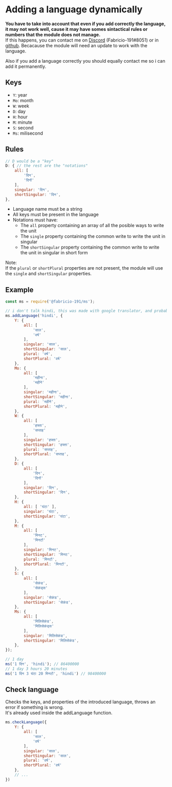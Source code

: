 # Adding a language dynamically

**You have to take into account that even if you add correctly the language, it may not work well, cause it may have somes sintactical rules or numbers that the module does not manage.**  
If this happens, you can contact me on [Discord](https://discord.gg/zrESMn6) (Fabricio-191#8051) or in [github](https://github.com/Fabricio-191/ms/pulls). Becacause the module will need an update to work with the language.

Also if you add a language correctly you should equally contact me so i can add it permanently.

## Keys

* `Y`: year
* `Mo`: month
* `W`: week
* `D`: day
* `H`: hour
* `M`: minute
* `S`: second
* `Ms`: milisecond

## Rules

```js
// D would be a "key"
D: { // the rest are the "notations"
    all: [
        'दिन',
        'दिनों'
    ],
    singular: 'दिन',
    shortSingular: 'दिन',
},
```

* Language name must be a string
* All keys must be present in the language
* Notations must have:
  * The `all` property containing an array of all the posible ways to write the unit
  * The `single` property containing the common write to write the unit in singular
  * The `shortSingular` property containing the common write to write the unit in singular in short form

Note:  
If the `plural` or `shortPlural` properties are not present, the module will use the `single` and `shortSingular` properties.

## Example

```js
const ms = require('@fabricio-191/ms');

// i don't talk hindi, this was made with google translator, and probably has errors
ms.addLanguage('hindi', {
    Y: {
        all: [
            'साल',
            'वर्ष'
        ],
        singular: 'साल',
        shortSingular: 'साल',
        plural: 'वर्ष',
        shortPlural: 'वर्ष'
    },
    Mo: {
        all: [
            'महीना',
            'महीने'
        ],
        singular: 'महीना',
        shortSingular: 'महीना',
        plural: 'महीने',
        shortPlural: 'महीने',
    },
    W: {
        all: [
            'हफ्ता',
            'सप्ताह'
        ],
        singular: 'हफ्ता',
        shortSingular: 'हफ्ता',
        plural: 'सप्ताह',
        shortPlural: 'सप्ताह',
    },
    D: {
        all: [
            'दिन',
            'दिनों'
        ],
        singular: 'दिन',
        shortSingular: 'दिन',
    },
    H: {
        all: [ 'घंटा' ],
        singular: 'घंटा',
        shortSingular: 'घंटा',
    },
    M: {
        all: [
            'मिनट',
            'मिनटों'
        ],
        singular: 'मिनट',
        shortSingular: 'मिनट',
        plural: 'मिनटों',
        shortPlural: 'मिनटों',
    },
    S: {
        all: [
            'सेकंड',
            'सेकंड्स'
        ],
        singular: 'सेकंड',
        shortSingular: 'सेकंड',
    },
    Ms: {
        all: [
            'मिलिसेकंड',
            'मिलिसेकंड्स'
        ],
        singular: 'मिलिसेकंड',
        shortSingular: 'मिलिसेकंड',
    },
});

// 1 day
ms('1 दिन', 'hindi'); // 86400000
// 1 day 3 hours 20 minutes
ms('1 दिन 3 घंटा 20 मिनटों', 'hindi') // 98400000
```

## Check language

Checks the keys, and properties of the introduced language, throws an error if something is wrong.  
It's already used inside the addLanguage function.

```js
ms.checkLanguage({
    Y: {
        all: [
            'साल',
            'वर्ष'
        ],
        singular: 'साल',
        shortSingular: 'साल',
        plural: 'वर्ष',
        shortPlural: 'वर्ष'
    },
    // ...
})
```
